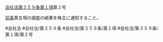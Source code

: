 [会社法第３５９条第１項](会社法＿＿＿＿第３５９条第１項)第２号

[前条](会社法＿＿＿＿第３５８条第１項)第五項の調査の結果を株主に通知すること。


#会社法
#会社法/第３５９条
#会社法/第３５９条/第１項
#会社法/第３５９条/第１項/第２号
